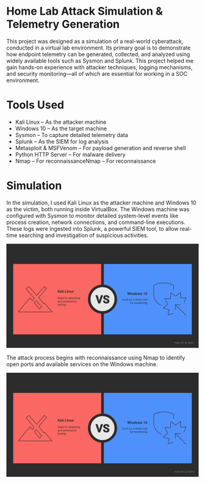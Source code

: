# Home Lab Attack Simulation & Telemetry Generation
<p>This project was designed as a simulation of a real-world cyberattack, conducted in a virtual lab environment. Its primary goal is to demonstrate how endpoint telemetry can be generated, collected, and analyzed using widely available tools such as Sysmon and Splunk. This project helped me gain hands-on experience with attacker techniques, logging mechanisms, and security monitoring—all of which are essential for working in a SOC environment.</p>

# Tools Used
<ul>
  <li>Kali Linux – As the attacker machine</li>
  <li>Windows 10 – As the target machine</li>
  <li>Sysmon – To capture detailed telemetry data</li>
  <li>Splunk – As the SIEM for log analysis</li>
  <li>Metasploit & MSFVenom – For payload generation and reverse shell</li>
  <li>Python HTTP Server – For malware delivery</li>
  <li>Nmap – For reconnaissanceNmap – For reconnaissance</li>
</ul>

# Simulation
<p>In the simulation, I used Kali Linux as the attacker machine and Windows 10 as the victim, both running inside VirtualBox. The Windows machine was configured with Sysmon to monitor detailed system-level events like process creation, network connections, and command-line executions. These logs were ingested into Splunk, a powerful SIEM tool, to allow real-time searching and investigation of suspicious activities.</p>

<p align="center">
    <img src="https://github.com/bagaskarapd/Attack-Simulation/blob/main/Screenshots/%F0%9F%9B%A1%EF%B8%8F%20Home%20Lab%20Attack%20Simulation%20&%20Telemetry%20Generation%20-%20visual%20selection.png?raw=true">
</p>

<p>The attack process begins with reconnaissance using Nmap to identify open ports and available services on the Windows machine.</p>
<p align="center">
    <img src="https://github.com/bagaskarapd/Attack-Simulation/blob/main/Screenshots/%F0%9F%9B%A1%EF%B8%8F%20Home%20Lab%20Attack%20Simulation%20&%20Telemetry%20Generation%20-%20visual%20selection.png?raw=true">
</p>
